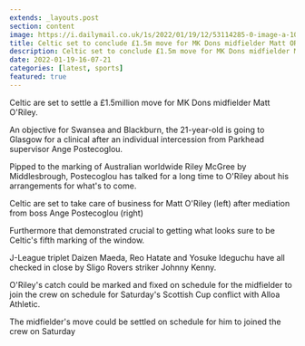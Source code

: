 ```yaml
---
extends: _layouts.post
section: content
image: https://i.dailymail.co.uk/1s/2022/01/19/12/53114285-0-image-a-10_1642596378873.jpg 
title: Celtic set to conclude £1.5m move for MK Dons midfielder Matt ORiley 
description: Celtic set to conclude £1.5m move for MK Dons midfielder Matt ORiley 
date: 2022-01-19-16-07-21 
categories: [latest, sports] 
featured: true 
--- 
```

Celtic are set to settle a £1.5million move for MK Dons midfielder Matt O'Riley.

An objective for Swansea and Blackburn, the 21-year-old is going to Glasgow for a clinical after an individual intercession from Parkhead supervisor Ange Postecoglou.

Pipped to the marking of Australian worldwide Riley McGree by Middlesbrough, Postecoglou has talked for a long time to O'Riley about his arrangements for what's to come.

Celtic are set to take care of business for Matt O'Riley (left) after mediation from boss Ange Postecoglou (right)

Furthermore that demonstrated crucial to getting what looks sure to be Celtic's fifth marking of the window.

J-League triplet Daizen Maeda, Reo Hatate and Yosuke Ideguchu have all checked in close by Sligo Rovers striker Johnny Kenny.

O'Riley's catch could be marked and fixed on schedule for the midfielder to join the crew on schedule for Saturday's Scottish Cup conflict with Alloa Athletic.

The midfielder's move could be settled on schedule for him to joined the crew on Saturday